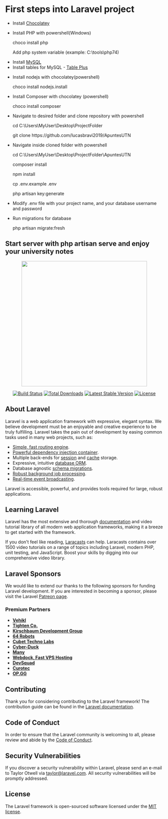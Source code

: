 <h1> First steps into Laravel project </h1>
<ul>
    <li> Install <a href="https://chocolatey.org/install">Chocolatey</a> </li>
    <li>
        <div>
            <p>Install PHP with powershell(Windows)</p>
            <p> choco install php </p>
            <p> Add php system variable (example: C:\tools\php74) </p>
        </div>
    </li>
    <li> Install <a href="https://dev.mysql.com/downloads/installer/">MySQL</a> </li>
    <li> Install tables for MySQL - <a href="https://tableplus.com/windows">Table Plus</a>
    <li> 
        <div>
            <p> Install nodejs with chocolatey(powershell) </p>
            <p> choco install nodejs.install </p>
        </div>
    </li>
    <li> 
        <div>
            <p> Install Composer with chocolatey (powershell) </p>
            <p> choco install composer </p>
        </div>
    </li>
    <li> 
        <p> Navigate to desired folder and clone repository with powershell </p>
        <p> cd C:\Users\MyUser\Desktop\ProjectFolder </p>
        <p> git clone https://github.com/lucasbravi2019/ApuntesUTN </p>
    </li>
    <li> 
        <p> Navigate inside cloned folder with powershell </p>
        <p> cd C:\Users\MyUser\Desktop\ProjectFolder\ApuntesUTN </p>
        <p> composer install </p>
        <p> npm install </p>
        <p> cp .env.example .env </p
        <p> php artisan key:generate </p>
    </li>
    <li> Modify .env file with your project name, and your database username and password </li>
    <li> 
        <p> Run migrations for database </p>
        <p> php artisan migrate:fresh </p>
    </li>
</ul>
<h2> Start server with php artisan serve and enjoy your university notes </h2>
    
    

<p align="center"><a href="https://laravel.com" target="_blank"><img src="https://raw.githubusercontent.com/laravel/art/master/logo-lockup/5%20SVG/2%20CMYK/1%20Full%20Color/laravel-logolockup-cmyk-red.svg" width="400"></a></p>

<p align="center">
<a href="https://travis-ci.org/laravel/framework"><img src="https://travis-ci.org/laravel/framework.svg" alt="Build Status"></a>
<a href="https://packagist.org/packages/laravel/framework"><img src="https://img.shields.io/packagist/dt/laravel/framework" alt="Total Downloads"></a>
<a href="https://packagist.org/packages/laravel/framework"><img src="https://img.shields.io/packagist/v/laravel/framework" alt="Latest Stable Version"></a>
<a href="https://packagist.org/packages/laravel/framework"><img src="https://img.shields.io/packagist/l/laravel/framework" alt="License"></a>
</p>

## About Laravel

Laravel is a web application framework with expressive, elegant syntax. We believe development must be an enjoyable and creative experience to be truly fulfilling. Laravel takes the pain out of development by easing common tasks used in many web projects, such as:

- [Simple, fast routing engine](https://laravel.com/docs/routing).
- [Powerful dependency injection container](https://laravel.com/docs/container).
- Multiple back-ends for [session](https://laravel.com/docs/session) and [cache](https://laravel.com/docs/cache) storage.
- Expressive, intuitive [database ORM](https://laravel.com/docs/eloquent).
- Database agnostic [schema migrations](https://laravel.com/docs/migrations).
- [Robust background job processing](https://laravel.com/docs/queues).
- [Real-time event broadcasting](https://laravel.com/docs/broadcasting).

Laravel is accessible, powerful, and provides tools required for large, robust applications.

## Learning Laravel

Laravel has the most extensive and thorough [documentation](https://laravel.com/docs) and video tutorial library of all modern web application frameworks, making it a breeze to get started with the framework.

If you don't feel like reading, [Laracasts](https://laracasts.com) can help. Laracasts contains over 1500 video tutorials on a range of topics including Laravel, modern PHP, unit testing, and JavaScript. Boost your skills by digging into our comprehensive video library.

## Laravel Sponsors

We would like to extend our thanks to the following sponsors for funding Laravel development. If you are interested in becoming a sponsor, please visit the Laravel [Patreon page](https://patreon.com/taylorotwell).

### Premium Partners

- **[Vehikl](https://vehikl.com/)**
- **[Tighten Co.](https://tighten.co)**
- **[Kirschbaum Development Group](https://kirschbaumdevelopment.com)**
- **[64 Robots](https://64robots.com)**
- **[Cubet Techno Labs](https://cubettech.com)**
- **[Cyber-Duck](https://cyber-duck.co.uk)**
- **[Many](https://www.many.co.uk)**
- **[Webdock, Fast VPS Hosting](https://www.webdock.io/en)**
- **[DevSquad](https://devsquad.com)**
- **[Curotec](https://www.curotec.com/)**
- **[OP.GG](https://op.gg)**

## Contributing

Thank you for considering contributing to the Laravel framework! The contribution guide can be found in the [Laravel documentation](https://laravel.com/docs/contributions).

## Code of Conduct

In order to ensure that the Laravel community is welcoming to all, please review and abide by the [Code of Conduct](https://laravel.com/docs/contributions#code-of-conduct).

## Security Vulnerabilities

If you discover a security vulnerability within Laravel, please send an e-mail to Taylor Otwell via [taylor@laravel.com](mailto:taylor@laravel.com). All security vulnerabilities will be promptly addressed.

## License

The Laravel framework is open-sourced software licensed under the [MIT license](https://opensource.org/licenses/MIT).
